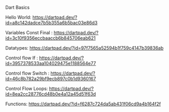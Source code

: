 Dart Basics

Hello World:
https://dartpad.dev/?id=a8c142dadce7b5b355a6b5bac03e86d3

Variables Const Final :
https://dartpad.dev/?id=3c10f9356eccbaaccb6b845706eab621

Datatypes: 
https://dartpad.dev/?id=97f7565a52594b1f759c4147b39836ab

Control flow If : 
https://dartpad.dev/?id=3957378533aa104029475e1188564e77

Control flow Switch : 
https://dartpad.dev/?id=46c8b782a29bf9ecb897c0b1d9360167

Control Flow Loops: 
https://dartpad.dev/?id=8ea2cc28776cd48b0e4a12a45d51f63d

Functions:
https://dartpad.dev/?id=f6287c724da5ab431f06cd9a4b164f2f

